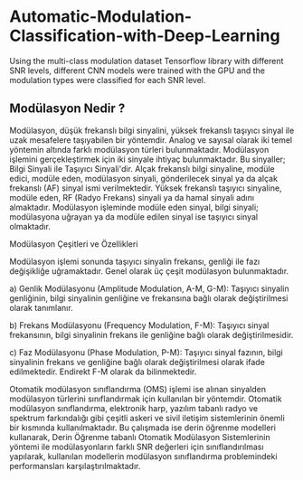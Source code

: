 # Automatic-Modulation-Classification-with-Deep-Learning
Using the multi-class modulation dataset Tensorflow library with different SNR levels, different CNN models were trained with the GPU and the modulation types were classified for each SNR level.

## Modülasyon Nedir ? 
Modülasyon, düşük frekanslı bilgi sinyalini, yüksek frekanslı taşıyıcı sinyal ile uzak mesafelere taşıyabilen bir yöntemdir. Analog ve sayısal olarak iki temel yöntemin altında farklı modülasyon türleri bulunmaktadır. Modülasyon işlemini gerçekleştirmek için iki sinyale ihtiyaç bulunmaktadır. Bu sinyaller; Bilgi Sinyali ile Taşıyıcı Sinyali'dir. Alçak frekanslı bilgi sinyaline, modüle edici, modüle eden, modülasyon sinyali, gönderilecek sinyal ya da alçak frekanslı (AF) sinyal ismi verilmektedir. Yüksek frekanslı taşıyıcı sinyaline, modüle eden, RF (Radyo Frekans) sinyali ya da hamal sinyali adını almaktadır. Modülasyon işleminde modüle eden sinyal, bilgi sinyali; modülasyona uğrayan ya da modüle edilen sinyal ise taşıyıcı sinyal olmaktadır.

Modülasyon Çeşitleri ve Özellikleri

Modülasyon işlemi sonunda taşıyıcı sinyalin frekansı, genliği ile fazı değişikliğe uğramaktadır. Genel olarak üç çeşit modülasyon bulunmaktadır.

a) Genlik Modülasyonu (Amplitude Modulation, A-M, G-M): Taşıyıcı sinyalin genliğinin, bilgi sinyalinin genliğine ve frekansına bağlı olarak değiştirilmesi olarak tanımlanır. 

b) Frekans Modülasyonu (Frequency Modulation, F-M): Taşıyıcı sinyal frekansının, bilgi sinyalinin frekans ile genliğine bağlı olarak değiştirilmesidir.

c) Faz Modülasyonu (Phase Modulation, P-M): Taşıyıcı sinyal fazının, bilgi sinyalinin frekans ve genliğine bağlı olarak değiştirilmesi olarak ifade edilmektedir. Endirekt F-M olarak da bilinmektedir.

Otomatik modülasyon sınıflandırma (OMS) işlemi ise alınan sinyalden modülasyon türlerini sınıflandırmak için kullanılan bir yöntemdir. Otomatik modülasyon sınıflandırma, elektronik harp, yazılım tabanlı radyo ve spektrum farkındalığı gibi çeşitli askeri ve sivil iletişim sistemlerinin önemli bir kısmında kullanılmaktadır.
Bu çalışmada ise derin öğrenme modelleri kullanarak, Derin Öğrenme tabanlı Otomatik Modülasyon Sistemlerinin yöntemi ile modülasyonların farklı SNR değerleri için sınıflandırılması yapılarak, kullanılan modellerin modülasyon sınıflandırma problemindeki performansları karşılaştırılmaktadır.
